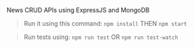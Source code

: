 News CRUD APIs using ExpressJS and MongoDB

> Run it using this command: ```npm install``` THEN ```npm start```

> Run tests using: ```npm run test``` OR ```npm run test-watch```
